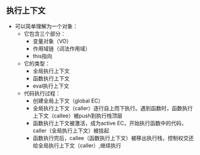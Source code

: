 ## 执行上下文

- 可以简单理解为一个对象：
  - 它包含三个部分：
    - 变量对象（VO）
    - 作用域链（词法作用域）
    - this指向
  - 它的类型：
    - 全局执行上下文
    - 函数执行上下文
    - eval执行上下文
  - 代码执行过程：
    - 创建全局上下文（global EC）
    - 全局执行上下文（caller）逐行自上而下执行。遇到函数时，函数执行上下文（callee）被push到执行栈顶层
    - 函数执行上下文被激活，成为active EC，开始执行函数中的代码，caller（全局执行上下文）被挂起
    - 函数执行完后，callee（函数执行上下文）被移出执行栈，控制权交还给全局执行上下文（caller）,继续执行
